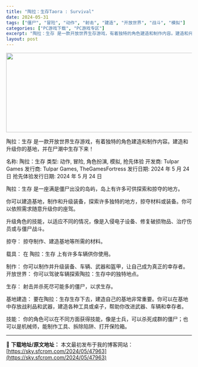 ```yaml
---
title: "陶拉：生存Taora : Survival"
date: 2024-05-31
tags: ["僵尸", "冒险", "动作", "射击", "建造", "开放世界", "战斗", "模拟"]
categories: ["PC游戏下载", "PC游戏专区"]
excerpt: "陶拉：生存 是一款开放世界生存游戏，有着独特的角色建造和制作内容。建造和升级你的基地，并在尸潮中生存下来！ 名称: 陶拉：生存 类型: 动作, 冒险, 角色扮演, 模拟, 抢先体验 开发商: Tulpar Games 发行商: Tulpar Games, TheGamesFortress 发行日期:&hellip;"
layout: post
---
```


<img class="aligncenter size-full wp-image-47964" src="https://sky.sfcrom.com/wp-content/uploads/2024/05/2024053023053075.jpg" alt="" width="660" height="215" />

陶拉：生存 是一款开放世界生存游戏，有着独特的角色建造和制作内容。建造和升级你的基地，并在尸潮中生存下来！

名称: 陶拉：生存
类型: 动作, 冒险, 角色扮演, 模拟, 抢先体验
开发商: Tulpar Games
发行商: Tulpar Games, TheGamesFortress
发行日期: 2024 年 5 月 24 日
抢先体验发行日期: 2024 年 5 月 24 日

陶拉：生存 是一座满是僵尸出没的岛屿，岛上有许多可供探索和掠夺的地方。

你可以建造基地，制作和升级装备，探索许多独特的地方，掠夺材料或装备。你可以依照需求随意升级你的座驾。

升级角色的技能，以适应不同的情况，像是入侵电子设备、修复破损物品、治疗伤员或与僵尸战斗。

掠夺：
掠夺制作、建造基地等所需的材料。

载具：
在 陶拉：生存 上有许多车辆供你使用。

制作：
你可以制作并升级装备、车辆、武器和盔甲，让自己成为真正的幸存者。
开放世界：
你可以驾驶车辆探索陶拉：生存中的独特地点。

生存：
射击并杀死尽可能多的僵尸，以求生存。

基地建造：
要在陶拉：生存生存下去，建造自己的基地非常重要。你可以在基地中存放战利品和武器，建造各种工具或桌子，帮助你改进武器、车辆和幸存者。

技能：
你的角色可以在不同方面获得技能，像是士兵，可以杀死成群的僵尸；也可以是机械师，能制作工具、拆除陷阱、打开保险箱。

---
📖 **下载地址/原文地址：** 本文最初发布于我的博客网站：[https://sky.sfcrom.com/2024/05/47963](https://sky.sfcrom.com/2024/05/47963)
